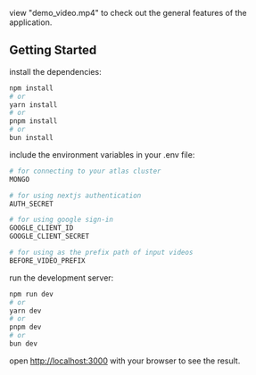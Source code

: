view "demo_video.mp4" to check out the general features of the application.

## Getting Started

install the dependencies:

```bash
npm install
# or
yarn install
# or
pnpm install
# or
bun install
```

include the environment variables in your .env file:

```bash
# for connecting to your atlas cluster
MONGO

# for using nextjs authentication
AUTH_SECRET

# for using google sign-in
GOOGLE_CLIENT_ID
GOOGLE_CLIENT_SECRET

# for using as the prefix path of input videos
BEFORE_VIDEO_PREFIX
```

run the development server:

```bash
npm run dev
# or
yarn dev
# or
pnpm dev
# or
bun dev
```

open [http://localhost:3000](http://localhost:3000) with your browser to see the result.
